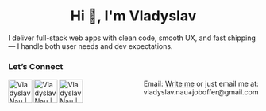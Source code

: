 <h1 align="center">Hi 👋, I'm Vladyslav</h1>
I deliver full-stack web apps with clean code, smooth UX, and fast shipping — I handle both user needs and dev expectations.

### Let’s Connect
<a href="https://x.com/vladyslav_nau" target="_blank" rel="noopener noreferrer">
<picture>
  <source media="(prefers-color-scheme: dark)" srcset="https://github.com/vlnau/vlnau/blob/main/svg/twitter.svg">
  <source media="(prefers-color-scheme: light)" srcset="https://github.com/vlnau/vlnau/blob/main/svg/twitter-invert.svg">
  <img align="left" alt="Vladyslav Nau | X profile" height="48px">
</picture>
</a>
<a href="https://www.linkedin.com/in/vlnau/" target="_blank" rel="noopener noreferrer">
<picture>
  <source media="(prefers-color-scheme: dark)" srcset="https://github.com/vlnau/vlnau/blob/main/svg/linkedin.svg">
  <source media="(prefers-color-scheme: light)" srcset="https://github.com/vlnau/vlnau/blob/main/svg/linkedin-invert.svg">
  <img align="left" alt="Vladyslav Nau | Linkedin profile" height="48px">
</picture>
</a>
<a href="https://www.upwork.com/freelancers/vlnau" target="_blank" rel="noopener noreferrer">
<picture>
  <source media="(prefers-color-scheme: dark)" srcset="https://github.com/vlnau/vlnau/blob/main/svg/upwork.svg">
  <source media="(prefers-color-scheme: light)" srcset="https://github.com/vlnau/vlnau/blob/main/svg/upwork-invert.svg">
  <img align="left" alt="Vladyslav Nau | Upwork profile" height="48px">
</picture>
</a>

<p align="right">Email: <a href="mailto:vladyslav.nau+joboffer@gmail.com?subject=React%20Dev%20Opportunity%20%E2%80%93%20%5BJob%20Title%5D%20%E2%80%93%20%5B%24X%2Fmonth%5D%20%E2%80%93%20%5BCompany%20Name%5D&body=Hello%20Vladyslav%2C%0D%0A%0D%0AMy%20name%20is%20%7B%7BYour%20Name%7D%7D%2C%20and%20I%E2%80%99m%20reaching%20out%20with%20a%20job%20or%20freelance%20opportunity%20that%20directly%20aligns%20with%20your%20background%20in%20full-stack%20React%20development.%0D%0A%0D%0AHere%20are%20the%20key%20details%3A%0D%0A%0D%0ARole%3A%20%7B%7BJob%20Title%7D%7D%0D%0A%0D%0AEngagement%3A%20%7B%7BFull-time%20%2F%20Part-time%20%2F%20Contract%20%2F%20Freelance%7D%7D%0D%0A%0D%0ATech%20Stack%3A%20%7B%7BReact%2C%20Next.js%2C%20Node.js%2C%20TypeScript%2C%20etc.%7D%7D%0D%0A%0D%0ASalary%20%2F%20Rate%3A%20%7B%7B%24X%2Fmonth%20or%20%24Y%2Fhour%7D%7D%20%2B%20%7B%7Bbonuses%2C%20equity%2C%20benefits%7D%7D%0D%0A%0D%0AProject%3A%20%7B%7BBrief%20description%20%E2%80%94%20what%E2%80%99s%20being%20built%2C%20current%20stage%2C%20business%20context%7D%7D%0D%0A%0D%0ATeam%3A%20%7B%7BTeam%20size%2C%20your%20collaborators%2C%20reporting%20structure%7D%7D%0D%0A%0D%0AStart%20Date%3A%20%7B%7BASAP%20%2F%20Specific%20date%20%2F%20Flexible%7D%7D%0D%0A%0D%0AWork%20Hours%3A%20%7B%7BTimezone%20overlap%20or%20async%2C%20expected%20schedule%7D%7D%0D%0A%0D%0AContract%20Type%3A%20%7B%7BEmployment%2C%20freelance%2C%20B2B%2C%20etc.%7D%7D%0D%0A%0D%0AHiring%20Process%20(optional)%3A%20%7B%7BSteps%20and%20estimated%20timeline%7D%7D%0D%0A%0D%0AIf%20this%20offer%20aligns%20with%20your%20direction%20and%20standards%2C%20I%E2%80%99d%20be%20happy%20to%20arrange%20a%20brief%2015%E2%80%9330%20minute%20intro%20call%20at%20your%20convenience.%0D%0A%0D%0ALooking%20forward%20to%20your%20response.%0D%0A%0D%0ABest%20regards%2C%0D%0A%7B%7BYour%20Name%7D%7D%0D%0A%F0%9F%93%A7%20%7B%7BYour%20Email%7D%7D%0D%0A%F0%9F%94%97%20%7B%7BLinkedIn%20%2F%20Portfolio%20%2F%20GitHub%7D%7D" target="_blank" rel="noopener noreferrer">Write me</a> or just email me at: vladyslav.nau+joboffer@gmail.com</p>
